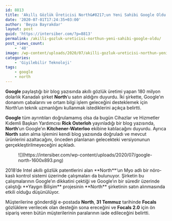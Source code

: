 ```yaml
---
id: 8813
title: 'Akıllı Gözlük Üreticisi North&#8217;un Yeni Sahibi Google Oldu'
date: '2020-07-01T17:24:35+03:00'
author: 'Beyza Bayrakdar'
layout: post
guid: 'https://intersiber.com/?p=8813'
permalink: /akilli-gozluk-ureticisi-northun-yeni-sahibi-google-oldu/
post_views_count:
    - '48'
image: /wp-content/uploads/2020/07/akilli-gozluk-ureticisi-northun-yeni-sahibi-google-oldu-e1593611984768.png
categories:
    - 'Giyilebilir Teknoloji'
tags:
    - google
    - north
---
```


**Google** paylaştığı bir blog yazısında akıllı gözlük üretimi yapan 180 milyon dolarlık Kanadalı şirket **North**‘u satın aldığını duyurdu. İki şirkette, Google’ın donanım çabalarını ve ortam bilgi işlem geleceğini desteklemek için North’un teknik uzmanlığını kullanmak istediklerini açıkça belirtti.

**Google** tüm ayrıntıları doğrulamamış olsa da bugün Cihazlar ve Hizmetler Kıdemli Başkan Yardımcısı **Rick Osterloh** yayınladığı bir blog yazısında, **North**‘un Google’ın **Kitchener-Waterloo** ekibine katılacağını duyurdu. Ayrıca **North** satın alma işlemini kendi blog yazısında doğruladı ve mevcut ürünlerini azaltacağını, önceden planlanan gelecekteki versiyonunun gerçekleştirilmeyeceğini açıkladı.

<figure class="wp-block-image size-large">![](https://intersiber.com/wp-content/uploads/2020/07/google-north-1600x893.png)</figure>2018’de Intel akıllı gözlük patentlerini alan **North**‘un Myo adlı bir nöro-kaslı kontrol sistemi üzerinde çalışmaları da bulunuyor. Şirketin bu çalışmalarının Google’ın dikkatini çektiği ve Google’ın bir süredir üzerinde çalıştığı **Yaygın Bilişim** projesinin **North** şirketinin satın alınmasında etkili olduğu düşünülüyor.

Müşterilerine gönderdiği e-postada **North**, **31 Temmuz** tarihinde **Focals** gözlüklere verilecek olan desteğin sona ereceğini ve **Focals 2.0** için ön sipariş veren bütün müşterilerinin paralarının iade edileceğini belirtti.
